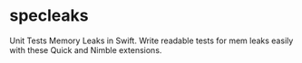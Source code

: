 # specleaks
Unit Tests Memory Leaks in Swift. Write readable tests for mem leaks easily with these Quick and Nimble extensions.
